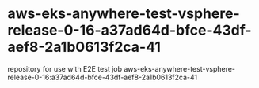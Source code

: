 # aws-eks-anywhere-test-vsphere-release-0-16-a37ad64d-bfce-43df-aef8-2a1b0613f2ca-41
repository for use with E2E test job aws-eks-anywhere-test-vsphere-release-0-16:a37ad64d-bfce-43df-aef8-2a1b0613f2ca-41
